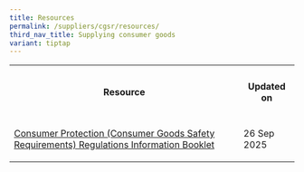 ```yaml
---
title: Resources
permalink: /suppliers/cgsr/resources/
third_nav_title: Supplying consumer goods
variant: tiptap
---
```

<table style="minWidth: 50px">
<colgroup>
<col>
<col>
</colgroup>
<tbody>
<tr>
<th rowspan="1" colspan="1">
<h4>Resource</h4>
</th>
<th rowspan="1" colspan="1">
<h4>Updated on</h4>
</th>
</tr>
<tr>
<td rowspan="1" colspan="1">
<p><a href="/files/04__CGSR_Info_booklet__26_Sep_25_.pdf" rel="noopener nofollow" target="_blank">Consumer Protection (Consumer Goods Safety Requirements) Regulations Information Booklet</a>
</p>
</td>
<td rowspan="1" colspan="1">
<p>26 Sep 2025</p>
</td>
</tr>
</tbody>
</table>
<p></p>